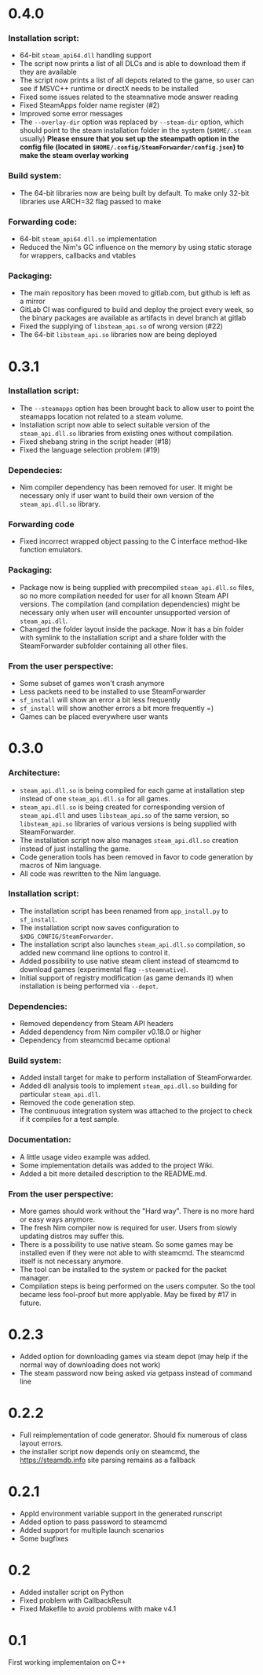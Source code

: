 # 0.4.0

### Installation script:
- 64-bit `steam_api64.dll` handling support
- The script now prints a list of all DLCs and is able to download them if
  they are available
- The script now prints a list of all depots related to the game, so
  user can see if MSVC++ runtime or directX needs to be installed
- Fixed some issues related to the steamnative mode answer reading
- Fixed SteamApps folder name register (#2)
- Improved some error messages
- The `--overlay-dir` option was replaced by `--steam-dir` option, which should
  point to the steam installation folder in the system (`$HOME/.steam` usually)
  **Please ensure that you set up the steampath option in the config file
  (located in `$HOME/.config/SteamForwarder/config.json`) to make the steam
  overlay working**

### Build system:
- The 64-bit libraries now are being built by default. To make only 32-bit
  libraries use ARCH=32 flag passed to make

### Forwarding code:
- 64-bit `steam_api64.dll.so` implementation
- Reduced the Nim's GC influence on the memory by using static storage
  for wrappers, callbacks and vtables

### Packaging:
- The main repository has been moved to gitlab.com, but github is left as
  a mirror
- GitLab CI was configured to build and deploy the project every week,
  so the binary packages are available as artifacts in devel branch at gitlab
- Fixed the supplying of `libsteam_api.so` of wrong version (#22)
- The 64-bit `libsteam_api.so` libraries now are being deployed

# 0.3.1

### Installation script:
- The `--steamapps` option has been brought back to allow user to point
  the steamapps location not related to a steam volume.
- Installation script now able to select suitable version of the
  `steam_api.dll.so` libraries from existing ones without compilation.
- Fixed shebang string in the script header (#18)
- Fixed the language selection problem (#19)

### Dependecies:
- Nim compiler dependency has been removed for user. It might be necessary only
  if user want to build their own version of the `steam_api.dll.so` library.

### Forwarding code
- Fixed incorrect wrapped object passing to the C interface method-like
  function emulators.

### Packaging:
- Package now is being supplied with precompiled `steam_api.dll.so` files,
  so no more compilation needed for user for all known Steam API versions.
  The compilation (and compilation dependencies) might be necessary only when
  user will encounter unsupported version of `steam_api.dll`.
- Changed the folder layout inside the package. Now it has a bin folder with
  symlink to the installation script and a share folder with the SteamForwarder
  subfolder containing all other files.

### From the user perspective:
- Some subset of games won't crash anymore
- Less packets need to be installed to use SteamForwarder
- `sf_install` will show an error a bit less frequently
- `sf_install` will show another errors a bit more frequently =)
- Games can be placed everywhere user wants

# 0.3.0

### Architecture:
- `steam_api.dll.so` is being compiled for each game at installation step
  instead of one `steam_api.dll.so` for all games.
- `steam_api.dll.so` is being created for corresponding version of `steam_api.dll`
  and uses `libsteam_api.so` of the same version, so `libsteam_api.so` libraries of
  various versions is being supplied with SteamForwarder.
- The installation script now also manages `steam_api.dll.so` creation instead of
  just installing the game.
- Code generation tools has been removed in favor to code generation by macros
  of Nim language.
- All code was rewritten to the Nim language.

### Installation script:
- The installation script has been renamed from `app_install.py` to `sf_install`.
- The installation script now saves configuration to `$XDG_CONFIG/SteamForwarder`.
- The installation script also launches `steam_api.dll.so` compilation, so added
  new command line options to control it.
- Added possibility to use native steam client instead of steamcmd to download
  games (experimental flag `--steamnative`).
- Initial support of registry modification (as game demands it) when
  installation is being performed via `--depot`.

### Dependencies:
- Removed dependency from Steam API headers
- Added dependency from Nim compiler v0.18.0 or higher
- Dependency from steamcmd became optional

### Build system:
- Added install target for make to perform installation of SteamForwarder.
- Added dll analysis tools to implement `steam_api.dll.so` building for
  particular `steam_api.dll`.
- Removed the code generation step.
- The continuous integration system was attached to the project to check if it
  compiles for a test sample.

### Documentation:
- A little usage video example was added.
- Some implementation details was added to the project Wiki.
- Added a bit more detailed description to the README.md.

### From the user perspective:
- More games should work without the "Hard way". There is no more hard or easy
  ways anymore.
- The fresh Nim compiler now is required for user. Users from slowly updating
  distros may suffer this.
- There is a possibility to use native steam. So some games may be installed
  even if they were not able to with steamcmd. The steamcmd itself is not
  necessary anymore.
- The tool can be installed to the system or packed for the packet manager.
- Compilation steps is being performed on the users computer. So the tool
  became less fool-proof but more applyable. May be fixed by #17 in future.

# 0.2.3

- Added option for downloading games via steam depot (may help if the normal
  way of downloading does not work)
- The steam password now being asked via getpass instead of command line

# 0.2.2

- Full reimplementation of code generator. Should fix numerous of class
  layout errors.
- the installer script now depends only on steamcmd, the https://steamdb.info
  site parsing remains as a fallback

# 0.2.1

- AppId environment variable support in the generated runscript
- Added option to pass password to steamcmd
- Added support for multiple launch scenarios
- Some bugfixes

# 0.2

- Added installer script on Python
- Fixed problem with CallbackResult
- Fixed Makefile to avoid problems with make v4.1

# 0.1

First working implementaion on C++